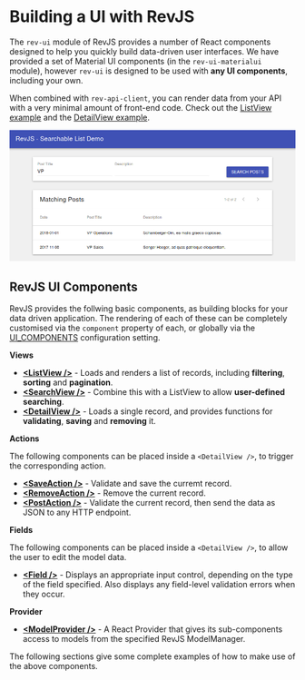 # Building a UI with RevJS

The `rev-ui` module of RevJS provides a number of React components designed to
help you quickly build data-driven user interfaces. We have provided a set of
Material UI components (in the `rev-ui-materialui` module), however `rev-ui`
is designed to be used with **any UI components**, including your own.

When combined with `rev-api-client`, you can render data from your API with
a very minimal amount of front-end code. Check out the
[ListView example](simple_list.md) and the
[DetailView example](detail_view.md).

![RevJS UI Example](../img/ui-overview.png)


## RevJS UI Components

RevJS provides the follwing basic components, as building blocks for your data
driven application. The rendering of each of these can be completely customised
via the `component` property of each, or globally via the
[UI_COMPONENTS](/api/rev-ui/index.html#ui_components) configuration setting.

**Views**

* **[&lt;ListView /&gt;](/api/rev-ui/interfaces/ilistviewprops.html)** - Loads and
  renders a list of records, including **filtering**, **sorting** and
  **pagination**.
* **[&lt;SearchView /&gt;](/api/rev-ui/interfaces/isearchviewprops.html)** - Combine
  this with a ListView to allow **user-defined searching**.
* **[&lt;DetailView /&gt;](/api/rev-ui/interfaces/idetailviewprops.html)** - Loads
  a single record, and provides functions for **validating**, **saving**
  and **removing** it.

**Actions**

The following components can be placed inside a `<DetailView />`, to trigger
the corresponding action.

* **[&lt;SaveAction /&gt;](/api/rev-ui/interfaces/isaveactionprops.html)** - Validate
  and save the curremt record.
* **[&lt;RemoveAction /&gt;](/api/rev-ui/interfaces/iremoveactionprops.html)** -
  Remove the current record.
* **[&lt;PostAction /&gt;](/api/rev-ui/interfaces/ipostactionprops.html)** - Validate
  the current record, then send the data as JSON to any HTTP endpoint.

**Fields**

The following components can be placed inside a `<DetailView />`, to allow
the user to edit the model data.

* **[&lt;Field /&gt;](/api/rev-ui/interfaces/ifieldprops.html)** - Displays an
  appropriate input control, depending on the type of the field specified.
  Also displays any field-level validation errors when they occur.

**Provider**

* **[&lt;ModelProvider /&gt;](/api/rev-ui/interfaces/imodelproviderprops.html)** -
  A React Provider that gives its sub-components access to models from the
  specified RevJS ModelManager.

The following sections give some complete examples of how to make use of the
above components.